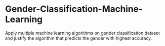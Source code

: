 # Gender-Classification-Machine-Learning
Apply multiple machine learning algorithms on gender classification dataset and justify the algorithm that predicts the gender with highest accuracy.
